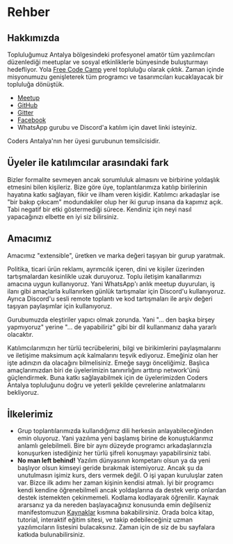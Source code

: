 # Rehber
## Hakkımızda
Topluluğumuz Antalya bölgesindeki profesyonel amatör tüm yazılımcıları düzenlediği meetuplar ve sosyal etkinliklerle bünyesinde buluşturmayı hedefliyor. Yola [Free Code Camp](https://www.freecodecamp.org/) yerel topluluğu olarak çıktık. Zaman içinde misyonumuzu genişleterek tüm programcı ve tasarımcıları kucaklayacak bir topluluğa dönüştük.

- [Meetup](https://www.meetup.com/codersAntalya/)
- [GitHub](https://github.com/codersAntalya)
- [Gitter](https://gitter.im/codersAntalya/)
- [Facebook](https://www.facebook.com/groups/free.code.camp.antalya/)
- WhatsApp gurubu ve Discord'a katılım için davet linki isteyiniz.

Coders Antalya'nın her üyesi gurubunun temsilcisidir.

## Üyeler ile katılımcılar arasındaki fark
Bizler formalite sevmeyen ancak sorumluluk almasını ve birbirine yoldaşlık etmesini bilen kişileriz. Bize göre üye, toplantılarımıza katılıp birilerinin hayatına katkı sağlayan, fikir ve ilham veren kişidir. Katılımcı arkadaşlar ise "bir bakıp çıkıcam" modundakiler olup her iki gurup insana da kapımız açık. Tabi negatif bir etki göstermediği sürece. Kendiniz için neyi nasıl yapacağınızı elbette en iyi siz bilirsiniz.

## Amacımız
Amacımız "extensible", üretken ve marka değeri taşıyan bir gurup yaratmak.

Politika, ticari ürün reklamı, ayrımcılık içeren, dini ve kişiler üzerinden tartışmalardan kesinlikle uzak duruyoruz. Toplu iletişim kanallarımızı amacına uygun kullanıyoruz. Yani WhatsApp'ı anlık meetup duyuruları, iş ilanı gibi amaçlarla kullanırken günlük tartışmalar için Discord'u kullanıyoruz. Ayrıca Discord'u sesli remote toplantı ve kod tartışmaları ile arşiv değeri taşıyan paylaşımlar için kullanıyoruz.

Gurubumuzda eleştiriler yapıcı olmak zorunda. Yani "... den başka birşey yapmıyoruz" yerine "... de yapabiliriz" gibi bir dil kullanmanız daha yararlı olacaktır.

Katılımcılarımızın her türlü tecrübelerini, bilgi ve birikimlerini paylaşmalarını ve iletişime maksimum açık kalmalarını teşvik ediyoruz. Emeğiniz olan her işte adınızın da olacağını bilmelisiniz. Emeğe saygı önceliğimiz. Başlıca amaçlarımızdan biri de üyelerimizin tanınırlığını arttırıp network'ünü güçlendirmek. Buna katkı sağlayabilmek için de üyelerimizden Coders Antalya topluluğunu doğru ve yeterli şekilde çevrelerine anlatmalarını bekliyoruz.


## İlkelerimiz
- Grup toplantılarımızda kullandığımız dili herkesin anlayabileceğinden emin oluyoruz. Yani yazılıma yeni başlamış birine de konuştuklarımız anlamlı gelebilmeli. Bire bir aynı düzeyde programcı arkadaşlarınızla konuşurken istediğiniz her türlü şifreli konuşmayı yapabilirsiniz tabi.
- **No man left behind!** Yazılım dünyasının kompetanı olsun ya da yeni başlıyor olsun kimseyi geride bırakmak istemiyoruz. Ancak şu da unutulmasın işimiz kurs, ders vermek değil. O işi yapan kuruluşlar zaten var. Bizce ilk adımı her zaman kişinin kendisi atmalı. İyi bir programcı kendi kendine öğrenebilmeli ancak yoldaşlarına da destek verip onlardan destek istemekten çekinmemeli. Kodlama kodlayarak öğrenilir. Kaynak ararsanız ya da nereden başlayacağınız konusunda emin değilseniz manifestomuzun [Kaynaklar](kaynaklar.md) kısmına bakabilirsiniz. Orada bolca kitap, tutorial, interaktif eğitim sitesi, ve takip edebileceğiniz uzman yazılımcıların listesini bulacaksınız. Zaman için de siz de bu sayfalara katkıda bulunabilirsiniz.

